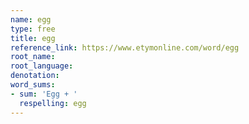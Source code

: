 ```yaml
---
name: egg
type: free
title: egg
reference_link: https://www.etymonline.com/word/egg
root_name: 
root_language: 
denotation: 
word_sums:
- sum: 'Egg + '
  respelling: egg
---
```

